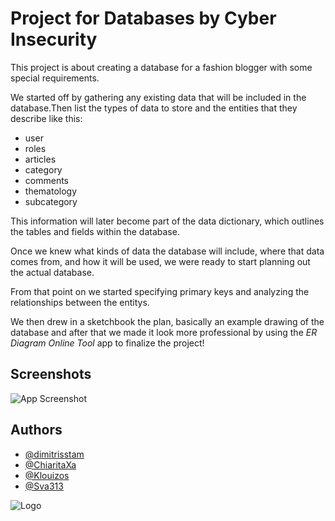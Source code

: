 # Project for Databases by **Cyber Insecurity**
This project is about creating a database for a fashion blogger with some special requirements.

We started off by gathering any existing data that will be included in the database.Then list the types of data to store and the entities that they describe like this:

+ user
+ roles
+ articles
+ category
+ comments
+ thematology
+ subcategory

This information will later become part of the data dictionary, which outlines the tables and fields within the database.

Once we knew what kinds of data the database will include, where that data comes from, and how it will be used, we were ready to start planning out the actual database.

From that point on we started specifying primary keys and analyzing the relationships between the entitys.

We then drew in a sketchbook the plan, basically an example drawing of the database and after that we made it look more professional by using the *ER Diagram Online Tool* app to finalize the project!
 

## Screenshots

![App Screenshot](https://scontent.fath6-1.fna.fbcdn.net/v/t1.15752-9/338188863_130745316495771_6192296095883976908_n.jpg?_nc_cat=109&ccb=1-7&_nc_sid=ae9488&_nc_eui2=AeHYcasK3hkZcBdSYCh-H48D4Dc57pxaarbgNznunFpqtiTtSPZPMxbqrTLjWG_1rre7G_8CdrBwJdJ_vN70yOy6&_nc_ohc=EFxUbr99iakAX_ZbBtW&_nc_ht=scontent.fath6-1.fna&oh=03_AdS-JUtTOd6qN8_KjKvexEzKTCseVH669PbzB_sYzzVUQQ&oe=645108A5)


## Authors

- [@dimitrisstam](https://github.com/dimitrisstam)
- [@ChiaritaXa](https://github.com/ChiaritaXa)
- [@Klouizos](https://github.com/Klouizos)
- [@Sva313](https://github.com/Sva313)


![Logo]([https://media.licdn.com/dms/image/C4E1BAQEDEhKsGhLwNw/company-background_10000/0/1631842013432?e=1681056000&v=beta&t=7QZNt5P920vq7PIxZqcF4DELS4takfWfOJzvTv0Ppr0](https://encrypted-tbn0.gstatic.com/images?q=tbn:ANd9GcQbZwch5yEvwbbhbUmb3pjJrZSGQK_JLXaOjA&usqp=CAU))


